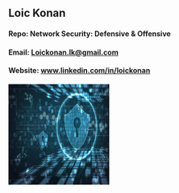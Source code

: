 ## Loic Konan

#### Repo: Network Security: Defensive & Offensive

#### Email: Loickonan.lk@gmail.com

#### Website: www.linkedin.com/in/loickonan

<img src="pic.png" width="200" height= "200">
